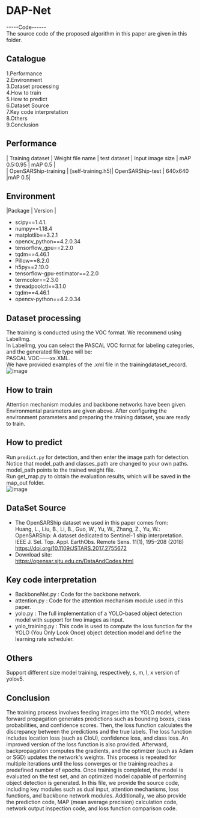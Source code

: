 # DAP-Net
-----Code------  
The source code of the proposed algorithm in this paper are given in this folder.
## Catalogue
1.Performance  
2.Environment  
3.Dataset processing  
4.How to train  
5.How to predict  
6.Dataset Source  
7.Key code interpretation   
8.Others  
9.Conclusion  
## Performance
| Training dataset | Weight file name | test dataset | Input image size | mAP 0.5:0.95 | mAP 0.5 |  
| OpenSARShip-training | [self-training.h5]| OpenSARShip-test | 640x640 |mAP 0.5|  
## Environment
|Package  |  Version |  
* scipy==1.4.1.    
* numpy==1.18.4    
* matplotlib==3.2.1  
* opencv_python==4.2.0.34  
* tensorflow_gpu==2.2.0  
* tqdm==4.46.1  
* Pillow==8.2.0  
* h5py==2.10.0  
* tensorflow-gpu-estimator==2.2.0  
* termcolor==2.3.0  
* threadpoolctl==3.1.0  
* tqdm==4.46.1  
* opencv-python==4.2.0.34   
## Dataset processing
The training is conducted using the VOC format.
We recommend using LabelImg.  
In LabelImg, you can select the PASCAL VOC format for labeling categories, and the generated file type will be:  
PASCAL VOC——xx.XML.  
We have provided examples of the .xml file in the trainingdataset_record.
![image](https://github.com/user-attachments/assets/028e1ecb-39e2-4417-b8a8-f696ef3fc727)  

## How to train
Attention mechanism modules and backbone networks have been given.  
Environmental parameters are given above.
After configuring the environment parameters and preparing the training dataset, you are ready to train.   
## How to predict
Run ```predict.py``` for detection, and then enter the image path for detection.  
Notice that model_path and classes_path are changed to your own paths.  
model_path points to the trained weight file.   
Run get_map.py to obtain the evaluation results, which will be saved in the map_out folder.  
![image](https://github.com/user-attachments/assets/b93facd2-7fed-4bd9-8e0b-d4c488946172)  

## DataSet Source
* The OpenSARShip dataset we used in this paper comes from:  
Huang, L., Liu, B., Li, B., Guo, W., Yu, W., Zhang, Z., Yu, W.: OpenSARShip: A dataset dedicated to Sentinel-1 ship interpretation. IEEE J. Sel. Top. Appl. EarthObs. Remote Sens. 11(1), 195–208 (2018)   
https://doi.org/10.1109/JSTARS.2017.2755672  
* Download site:   
https://opensar.sjtu.edu.cn/DataAndCodes.html  
## Key code interpretation 
* BackboneNet.py : Code for the backbone network.  
* attention.py : Code for the attention mechanism module used in this paper.  
* yolo.py : The full implementation of a YOLO-based object detection model with support for two images as input.  
* yolo_training.py : This code is used to compute the loss function for the YOLO (You Only Look Once) object detection model and define the learning rate scheduler.  
## Others
Support different size model training, respectively, s, m, l, x version of yolov5.  
## Conclusion
The training process involves feeding images into the YOLO model, where forward propagation generates predictions such as bounding boxes, class probabilities, and confidence scores. Then, the loss function calculates the discrepancy between the predictions and the true labels. The loss function includes location loss (such as CIoU), confidence loss, and class loss. An improved version of the loss function is also provided. 
Afterward, backpropagation computes the gradients, and the optimizer (such as Adam or SGD) updates the network's weights. This process is repeated for multiple iterations until the loss converges or the training reaches a predefined number of epochs. Once training is completed, the model is evaluated on the test set, and an optimized model capable of performing object detection is generated.
In this file, we provide the source code, including key modules such as dual input, attention mechanisms, loss functions, and backbone network modules. Additionally, we also provide the prediction code, MAP (mean average precision) calculation code, network output inspection code, and loss function comparison code.

